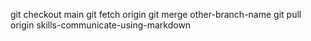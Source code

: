 git checkout main
git fetch origin
git merge other-branch-name
git pull origin skills-communicate-using-markdown
